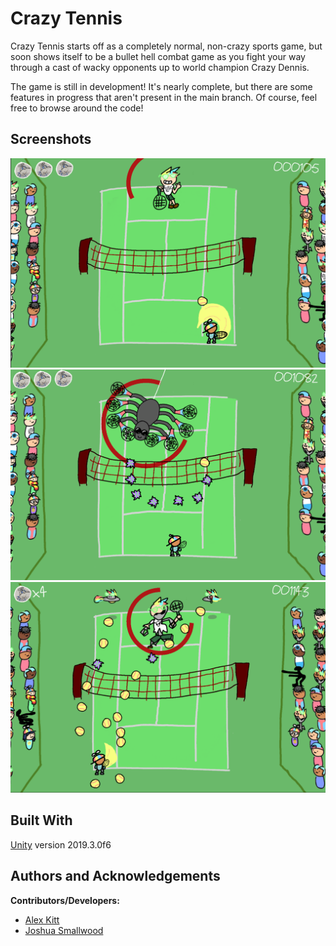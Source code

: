 # Crazy Tennis

Crazy Tennis starts off as a completely normal, non-crazy sports game, but soon shows itself to be a bullet hell combat game as you fight your way through a cast of wacky opponents up to world champion Crazy Dennis.  

The game is still in development! It's nearly complete, but there are some features in progress that aren't present in the main branch. Of course, feel free to browse around the code!

## Screenshots

![Early game screenshot](CRAZY%20TENNIS/Assets/images/Screenshots/Screenshot1.png?raw=true)
![Mid game screenshot](CRAZY%20TENNIS/Assets/images/Screenshots/Screenshot2.png?raw=true)
![Late game screenshot](CRAZY%20TENNIS/Assets/images/Screenshots/Screenshot3.png?raw=true)

## Built With

[Unity](https://unity.com) version 2019.3.0f6

## Authors and Acknowledgements 
**Contributors/Developers:**           
* [Alex Kitt](https://github.com/drkitt)
* [Joshua Smallwood ](https://github.com/smallwoj)